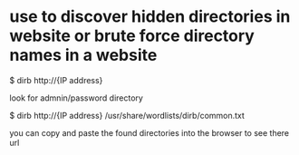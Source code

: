 # use to discover hidden directories in website or brute force directory names in a website

$ dirb http://{IP address}

look for admnin/password directory

$ dirb http://{IP address} /usr/share/wordlists/dirb/common.txt

you can copy and paste the found directories into the browser to see there url

